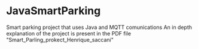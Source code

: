 # JavaSmartParking
Smart parking project that uses Java and MQTT comunications
An in depth explanation of the project is present in the PDF file "Smart_Parling_prokect_Henrique_saccani"

